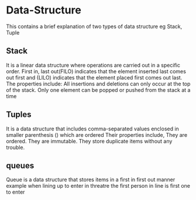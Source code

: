 # Data-Structure
This contains a brief explanation of two types of data structure eg Stack, Tuple 

## Stack
It is a linear data structure where operations are carried out in a specific order.  First in, last out(FILO) indicates that the element inserted last comes out first and (LILO) indicates that the element placed first comes out last.
The properties include: 
All insertions and deletions can only occur at the top of the stack.
Only one element can be popped or pushed from the stack at a time



## Tuples
It is a data structure that includes comma-separated values enclosed in smaller parenthesis () which are ordered
Their properties include,
They are ordered.
They are immutable.
They store duplicate items without any trouble.

## queues
Queue is a data structure that stores items in a first in first out manner example when lining up to enter in threatre the first person in line is first one to enter

